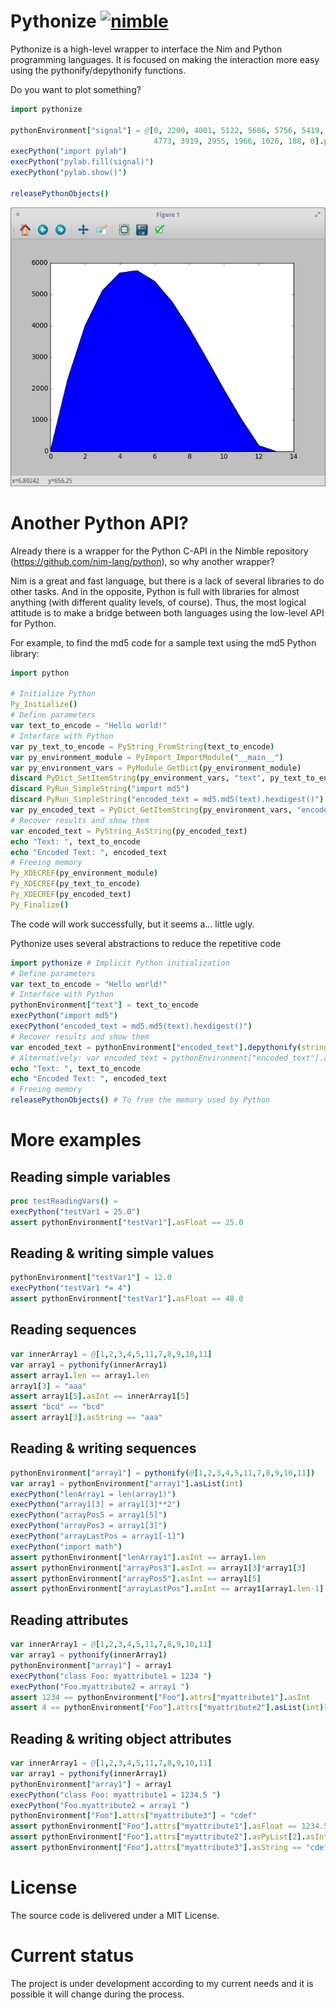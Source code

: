 # Pythonize [![nimble](https://raw.githubusercontent.com/yglukhov/nimble-tag/master/nimble.png)](https://github.com/yglukhov/nimble-tag)

Pythonize is a high-level wrapper to interface the Nim and Python programming languages. It is focused on making the interaction more easy using the pythonify/depythonify functions.

Do you want to plot something?

```nim
import pythonize

pythonEnvironment["signal"] = @[0, 2290, 4001, 5122, 5686, 5756, 5419, 
                                4773, 3919, 2955, 1966, 1026, 188, 0].pythonify
execPython("import pylab")
execPython("pylab.fill(signal)")
execPython("pylab.show()")

releasePythonObjects()
```

![Plot screenshot](https://raw.githubusercontent.com/marcoapintoo/nim-pythonize/master/tests/plot_screenshot.png)

# Another Python API?

Already there is a wrapper for the Python C-API in the Nimble repository (https://github.com/nim-lang/python), so why another wrapper?

Nim is a great and fast language, but there is a lack of several libraries to do other tasks. And in the opposite, Python is full with libraries for almost anything (with different quality levels, of course). Thus, the most logical attitude is to make a bridge between both languages using the low-level API for Python.

For example, to find the md5 code for a sample text using the md5 Python library:

```nim
import python

# Initialize Python
Py_Initialize()
# Define parameters
var text_to_encode = "Hello world!"
# Interface with Python
var py_text_to_encode = PyString_FromString(text_to_encode)
var py_environment_module = PyImport_ImportModule("__main__")
var py_environment_vars = PyModule_GetDict(py_environment_module)
discard PyDict_SetItemString(py_environment_vars, "text", py_text_to_encode)
discard PyRun_SimpleString("import md5")
discard PyRun_SimpleString("encoded_text = md5.md5(text).hexdigest()")
var py_encoded_text = PyDict_GetItemString(py_environment_vars, "encoded_text")
# Recover results and show them
var encoded_text = PyString_AsString(py_encoded_text)
echo "Text: ", text_to_encode
echo "Encoded Text: ", encoded_text
# Freeing memory
Py_XDECREF(py_environment_module)
Py_XDECREF(py_text_to_encode)
Py_XDECREF(py_encoded_text)
Py_Finalize()
```

The code will work successfully, but it seems a... little ugly.

Pythonize uses several abstractions to reduce the repetitive code 

```nim
import pythonize # Implicit Python initialization
# Define parameters
var text_to_encode = "Hello world!"
# Interface with Python
pythonEnvironment["text"] = text_to_encode
execPython("import md5")
execPython("encoded_text = md5.md5(text).hexdigest()")
# Recover results and show them
var encoded_text = pythonEnvironment["encoded_text"].depythonify(string)
# Alternatively: var encoded_text = pythonEnvironment["encoded_text"].asString
echo "Text: ", text_to_encode
echo "Encoded Text: ", encoded_text
# Freeing memory
releasePythonObjects() # To free the memory used by Python
```

# More examples

## Reading simple variables

```nim
proc testReadingVars() =
execPython("testVar1 = 25.0")
assert pythonEnvironment["testVar1"].asFloat == 25.0
```

## Reading & writing simple values

```nim
pythonEnvironment["testVar1"] = 12.0
execPython("testVar1 *= 4")
assert pythonEnvironment["testVar1"].asFloat == 48.0
```

## Reading sequences

```nim
var innerArray1 = @[1,2,3,4,5,11,7,8,9,10,11]
var array1 = pythonify(innerArray1)
assert array1.len == array1.len
array1[3] = "aaa"
assert array1[5].asInt == innerArray1[5]
assert "bcd" == "bcd"
assert array1[3].asString == "aaa"
```

## Reading & writing sequences

```nim
pythonEnvironment["array1"] = pythonify(@[1,2,3,4,5,11,7,8,9,10,11])
var array1 = pythonEnvironment["array1"].asList(int)
execPython("lenArray1 = len(array1)")
execPython("array1[3] = array1[3]**2")
execPython("arrayPos5 = array1[5]")
execPython("arrayPos3 = array1[3]")
execPython("arrayLastPos = array1[-1]")
execPython("import math")
assert pythonEnvironment["lenArray1"].asInt == array1.len
assert pythonEnvironment["arrayPos3"].asInt == array1[3]*array1[3]
assert pythonEnvironment["arrayPos5"].asInt == array1[5]
assert pythonEnvironment["arrayLastPos"].asInt == array1[array1.len-1]
```

## Reading attributes

```nim
var innerArray1 = @[1,2,3,4,5,11,7,8,9,10,11]
var array1 = pythonify(innerArray1)
pythonEnvironment["array1"] = array1
execPython("class Foo: myattribute1 = 1234 ")
execPython("Foo.myattribute2 = array1 ")
assert 1234 == pythonEnvironment["Foo"].attrs["myattribute1"].asInt
assert 4 == pythonEnvironment["Foo"].attrs["myattribute2"].asList(int)[3]
```

## Reading & writing object attributes

```nim
var innerArray1 = @[1,2,3,4,5,11,7,8,9,10,11]
var array1 = pythonify(innerArray1)
pythonEnvironment["array1"] = array1
execPython("class Foo: myattribute1 = 1234.5 ")
execPython("Foo.myattribute2 = array1 ")
pythonEnvironment["Foo"].attrs["myattribute3"] = "cdef"
assert pythonEnvironment["Foo"].attrs["myattribute1"].asFloat == 1234.5
assert pythonEnvironment["Foo"].attrs["myattribute2"].asPyList[2].asInt == 3
assert pythonEnvironment["Foo"].attrs["myattribute3"].asString == "cdef"
```

# License

The source code is delivered under a MIT License.


# Current status

The project is under development according to my current needs and it is possible it will change during the process.






